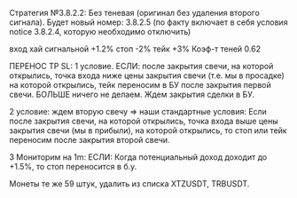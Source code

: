 Стратегия №3.8.2.2: Без теневая (оригинал без удаления второго сигнала).
Будет новый номер: 3.8.2.5
(по факту включает в себя условия notice 3.8.2.4, которую необходимо отключить)

вход хай сигнальной +1.2%
стоп -2%
тейк +3%
Коэф-т теней 0.62

ПЕРЕНОС TP SL:
1 условие.
ЕСЛИ: после закрытия свечи, на которой открылись, точка входа ниже цены закрытия свечи (т.е. мы
в просадке) на которой открылись, тейк переносим в БУ после закрытия первой свечи.
БОЛЬШЕ ничего не делаем. Ждем закрытия сделки в БУ.

2 условие: ждем вторую свечу => наши стандартные условия:
Если после закрытия свечи, на которой открылись, точка входа выше цены закрытия свечи (мы в прибыли), на которой
открылись, то стоп или тейк переносим после закрытия второй свечи.

3 Мониторим на 1m:
ЕСЛИ: Когда потенциальный доход доходит до +1.5%, то стоп переносится в б.у.

Монеты те же 59 штук,
удалить из списка XTZUSDT, TRBUSDT.
